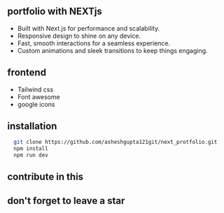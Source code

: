 ## portfolio with NEXTjs

-  Built with Next.js for performance and scalability.
-  Responsive design to shine on any device.
-  Fast, smooth interactions for a seamless experience.
-  Custom animations and sleek transitions to keep things engaging.

## frontend 
- Tailwind css
- Font awesome
- google icons

## installation

```bash 
  git clone https://github.com/asheshgupta121git/next_protfolio.git
  npm install
  npm run dev
```

## contribute in this 
## don't forget to leave a star


